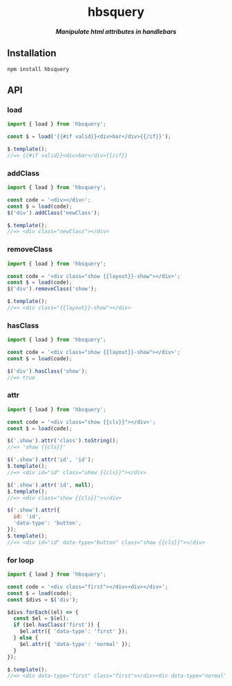 <h1 align="center">hbsquery</h1>

<h5 align="center">Manipulate html attributes in handlebars</h5>

## Installation

`npm install hbsquery`

## API

### load

```js
import { load } from 'hbsquery';

const $ = load('{{#if valid}}<div>bar</div>{{/if}}');

$.template();
//=> {{#if valid}}<div>bar</div>{{/if}}
```

### addClass

```js
import { load } from 'hbsquery';

const code = '<div></div>';
const $ = load(code);
$('div').addClass('newClass');

$.template();
//=> <div class="newClass"></div>
```

### removeClass

```js
import { load } from 'hbsquery';

const code = '<div class="show {{layout}}-show"></div>';
const $ = load(code);
$('div').removeClass('show');

$.template();
//=> <div class="{{layout}}-show"></div>
```

### hasClass

```js
import { load } from 'hbsquery';

const code = '<div class="show {{layout}}-show"></div>';
const $ = load(code);

$('div').hasClass('show');
//=> true
```

### attr

```js
import { load } from 'hbsquery';

const code = '<div class="show {{cls}}"></div>';
const $ = load(code);

$('.show').attr('class').toString();
//=> 'show {{cls}}'

$('.show').attr('id', 'id');
$.template();
//=> <div id="id" class="show {{cls}}"></div>

$('.show').attr('id', null);
$.template();
//=> <div class="show {{cls}}"></div>

$('.show').attr({
  id: 'id',
  'data-type': 'button',
});
$.template();
//=> <div id="id" data-type="button" class="show {{cls}}"></div>
```

### for loop

```js
import { load } from 'hbsquery';

const code = '<div class="first"></div><div></div>';
const $ = load(code);
const $divs = $('div');

$divs.forEach((el) => {
  const $el = $(el);
  if ($el.hasClass('first')) {
    $el.attr({ 'data-type': 'first' });
  } else {
    $el.attr({ 'data-type': 'normal' });
  }
});

$.template();
//=> <div data-type="first" class="first"></div><div data-type="normal"></div>
```